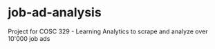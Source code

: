 # job-ad-analysis
Project for COSC 329 - Learning Analytics to scrape and analyze over 10'000 job ads
